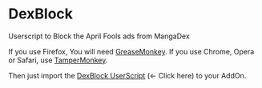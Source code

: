 # DexBlock
Userscript to Block the April Fools ads from MangaDex

If you use Firefox, You will need [GreaseMonkey](https://addons.mozilla.org/en-US/firefox/addon/greasemonkey/).
If you use Chrome, Opera or Safari, use [TamperMonkey](https://tampermonkey.net/).

Then just import the [DexBlock UserScript](https://raw.github.com/AlexAMCS/DexBlock/master/dexblock.user.js) (<- Click here) to your AddOn.
